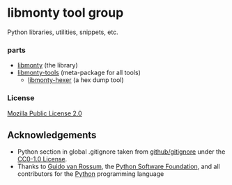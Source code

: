 # libmonty tool group

Python libraries, utilities, snippets, etc.

### parts

- [libmonty](libmonty/README.md) (the library)
- [libmonty-tools](libmonty-hexer/README.md) (meta-package for all tools)
  - [libmonty-hexer](libmonty-hexer/README.md) (a hex dump tool)

### License
[Mozilla Public License 2.0](https://spdx.org/licenses/MPL-2.0.html)

## Acknowledgements

- Python section in global .gitignore taken from [github/gitignore](https://github.com/github/gitignore) under the [CC0-1.0 License](https://choosealicense.com/licenses/cc0-1.0/).
- Thanks to [Guido van Rossum](https://gvanrossum.github.io/), the [Python Software Foundation](https://www.python.org/psf/), and all contributors for the [Python](https://www.python.org/) programming language
